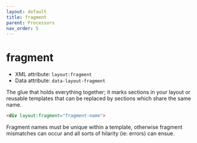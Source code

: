 ```yaml
---
layout: default
title: fragment
parent: Processors
nav_order: 5
---
```


fragment
========

 - XML attribute: `layout:fragment`
 - Data attribute: `data-layout-fragment`

The glue that holds everything together; it marks sections in your layout or
reusable templates that can be replaced by sections which share the same name.

```html
<div layout:fragment="fragment-name">
```

Fragment names must be unique within a template, otherwise fragment mismatches
can occur and all sorts of hilarity (ie: errors) can ensue.
